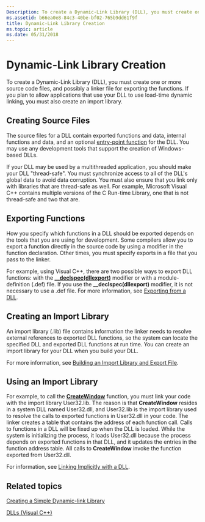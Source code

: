 ```yaml
---
Description: To create a Dynamic-Link Library (DLL), you must create one or more source code files, and possibly a linker file for exporting the functions.
ms.assetid: b66ea0e8-84c3-40be-bf02-765b9dd61f9f
title: Dynamic-Link Library Creation
ms.topic: article
ms.date: 05/31/2018
---
```


# Dynamic-Link Library Creation

To create a Dynamic-Link Library (DLL), you must create one or more source code files, and possibly a linker file for exporting the functions. If you plan to allow applications that use your DLL to use load-time dynamic linking, you must also create an import library.

## Creating Source Files

The source files for a DLL contain exported functions and data, internal functions and data, and an optional [entry-point function](dynamic-link-library-entry-point-function.md) for the DLL. You may use any development tools that support the creation of Windows-based DLLs.

If your DLL may be used by a multithreaded application, you should make your DLL "thread-safe". You must synchronize access to all of the DLL's global data to avoid data corruption. You must also ensure that you link only with libraries that are thread-safe as well. For example, Microsoft Visual C++ contains multiple versions of the C Run-time Library, one that is not thread-safe and two that are.

## Exporting Functions

How you specify which functions in a DLL should be exported depends on the tools that you are using for development. Some compilers allow you to export a function directly in the source code by using a modifier in the function declaration. Other times, you must specify exports in a file that you pass to the linker.

For example, using Visual C++, there are two possible ways to export DLL functions: with the [**\_\_declspec(dllexport)**](https://msdn.microsoft.com/library/3y1sfaz2(v=VS.71).aspx) modifier or with a module-definition (.def) file. If you use the **\_\_declspec(dllexport)** modifier, it is not necessary to use a .def file. For more information, see [Exporting from a DLL](/cpp/build/exporting-from-a-dll?view=vs-2019).

## Creating an Import Library

An import library (.lib) file contains information the linker needs to resolve external references to exported DLL functions, so the system can locate the specified DLL and exported DLL functions at run time. You can create an import library for your DLL when you build your DLL.

For more information, see [Building an Import Library and Export File](/cpp/build/reference/building-an-import-library-and-export-file?view=vs-2019).

## Using an Import Library

For example, to call the [**CreateWindow**](/windows/win32/api/winuser/nf-winuser-createwindowa) function, you must link your code with the import library User32.lib. The reason is that **CreateWindow** resides in a system DLL named User32.dll, and User32.lib is the import library used to resolve the calls to exported functions in User32.dll in your code. The linker creates a table that contains the address of each function call. Calls to functions in a DLL will be fixed up when the DLL is loaded. While the system is initializing the process, it loads User32.dll because the process depends on exported functions in that DLL, and it updates the entries in the function address table. All calls to **CreateWindow** invoke the function exported from User32.dll.

For information, see [Linking Implicitly with a DLL](/previous-versions/d14wsce5(v=vs.140)).

## Related topics

<dl> <dt>

[Creating a Simple Dynamic-link Library](creating-a-simple-dynamic-link-library.md)
</dt> <dt>

[DLLs (Visual C++)](/cpp/build/dlls-in-visual-cpp?view=vs-2019)
</dt> </dl>

 

 